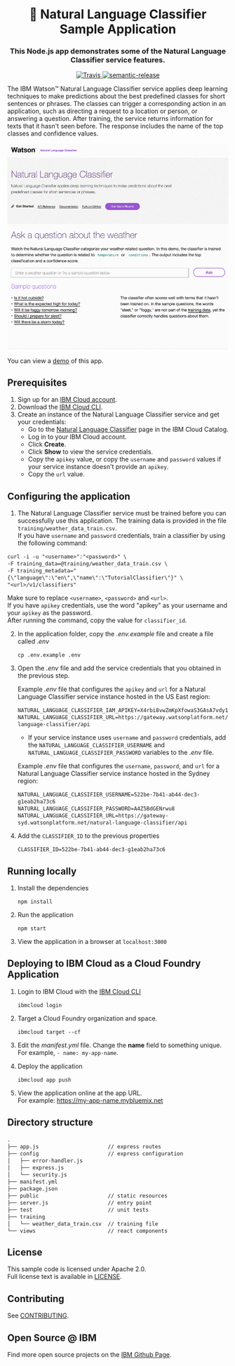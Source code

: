 <h1 align="center" style="border-bottom: none;">🚀 Natural Language Classifier Sample Application</h1>
<h3 align="center">This Node.js app demonstrates some of the Natural Language Classifier service features.</h3>
<p align="center">
  <a href="http://travis-ci.org/watson-developer-cloud/natural-language-classifier">
    <img alt="Travis" src="https://travis-ci.org/watson-developer-cloud/natural-language-classifier.svg?branch=master">
  </a>
  <a href="#badge">
    <img alt="semantic-release" src="https://img.shields.io/badge/%20%20%F0%9F%93%A6%F0%9F%9A%80-semantic--release-e10079.svg">
  </a>
</p>
</p>

The IBM Watson&trade; Natural Language Classifier service applies deep learning techniques to make predictions about the best predefined classes for short sentences or phrases. The classes can trigger a corresponding action in an application, such as directing a request to a location or person, or answering a question. After training, the service returns information for texts that it hasn't seen before. The response includes the name of the top classes and confidence values.

![demo](public/demo.gif)

You can view a [demo](https://natural-language-classifier-demo.ng.bluemix.net/) of this app.


## Prerequisites

1. Sign up for an [IBM Cloud account](https://console.bluemix.net/registration/).
1. Download the [IBM Cloud CLI](https://console.bluemix.net/docs/cli/index.html#overview).
1. Create an instance of the Natural Language Classifier service and get your credentials:
    - Go to the [Natural Language Classifier](https://console.bluemix.net/catalog/services/natural-language-classifier) page in the IBM Cloud Catalog.
    - Log in to your IBM Cloud account.
    - Click **Create**.
    - Click **Show** to view the service credentials.
    - Copy the `apikey` value, or copy the `username` and `password` values if your service instance doesn't provide an `apikey`.
    - Copy the `url` value.

## Configuring the application

1. The Natural Language Classifier service must be trained before you can successfully use this application. The training data is provided in the file `training/weather_data_train.csv`.  
 If you have `username` and `password` credentials, train a classifier by using the following command:

  ```none
  curl -i -u "<username>":"<password>" \
  -F training_data=@training/weather_data_train.csv \
  -F training_metadata="{\"language\":\"en\",\"name\":\"TutorialClassifier\"}" \
  "<url>/v1/classifiers"
  ```
  Make sure to replace `<username>`, `<password>` and `<url>`.  
  If you have `apikey` credentials, use the word "apikey" as your username and your `apikey` as the password.  
  After running the command, copy the value for `classifier_id`.

2. In the application folder, copy the *.env.example* file and create a file called *.env*

    ```
    cp .env.example .env
    ```

7. Open the *.env* file and add the service credentials that you obtained in the previous step.

    Example *.env* file that configures the `apikey` and `url` for a Natural Language Classifier service instance hosted in the US East region:

    ```
    NATURAL_LANGUAGE_CLASSIFIER_IAM_APIKEY=X4rbi8vwZmKpXfowaS3GAsA7vdy17Qh7km5D6EzKLHL2
    NATURAL_LANGUAGE_CLASSIFIER_URL=https://gateway.watsonplatform.net/natural-language-classifier/api
    ```

    - If your service instance uses `username` and `password` credentials, add the `NATURAL_LANGUAGE_CLASSIFIER_USERNAME` and `NATURAL_LANGUAGE_CLASSIFIER_PASSWORD` variables to the *.env* file.

    Example *.env* file that configures the `username`, `password`, and `url` for a Natural Language Classifier service instance hosted in the Sydney region:

    ```
    NATURAL_LANGUAGE_CLASSIFIER_USERNAME=522be-7b41-ab44-dec3-g1eab2ha73c6
    NATURAL_LANGUAGE_CLASSIFIER_PASSWORD=A4Z5BdGENrwu8
    NATURAL_LANGUAGE_CLASSIFIER_URL=https://gateway-syd.watsonplatform.net/natural-language-classifier/api
    ```

8. Add the `CLASSIFIER_ID` to the previous properties

    ```
    CLASSIFIER_ID=522be-7b41-ab44-dec3-g1eab2ha73c6
    ```

## Running locally

1. Install the dependencies

    ```
    npm install
    ```

1. Run the application

    ```
    npm start
    ```

1. View the application in a browser at `localhost:3000`

## Deploying to IBM Cloud as a Cloud Foundry Application

1. Login to IBM Cloud with the [IBM Cloud CLI](https://console.bluemix.net/docs/cli/index.html#overview)

    ```
    ibmcloud login
    ```

1. Target a Cloud Foundry organization and space.

    ```
    ibmcloud target --cf
    ```

1. Edit the *manifest.yml* file. Change the **name** field to something unique.  
  For example, `- name: my-app-name`.
1. Deploy the application

    ```
    ibmcloud app push
    ```

1. View the application online at the app URL.  
For example: https://my-app-name.mybluemix.net


## Directory structure

```none
.
├── app.js                      // express routes
├── config                      // express configuration
│   ├── error-handler.js
│   ├── express.js
│   └── security.js
├── manifest.yml
├── package.json
├── public                      // static resources
├── server.js                   // entry point
├── test                        // unit tests
├── training
│   └── weather_data_train.csv  // training file
└── views                       // react components
```

## License

This sample code is licensed under Apache 2.0.  
Full license text is available in [LICENSE](LICENSE).

## Contributing

See [CONTRIBUTING](CONTRIBUTING.md).

## Open Source @ IBM

Find more open source projects on the
[IBM Github Page](http://ibm.github.io/).
